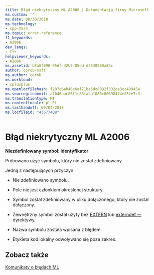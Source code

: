 ```yaml
---
title: Błąd niekrytyczny ML A2006 | Dokumentacja firmy Microsoft
ms.custom: ''
ms.date: 08/30/2018
ms.technology:
- cpp-masm
ms.topic: error-reference
f1_keywords:
- A2006
dev_langs:
- C++
helpviewer_keywords:
- A2006
ms.assetid: b8a8f096-95df-42b5-85ed-d2530560a84c
author: corob-msft
ms.author: corob
ms.workload:
- cplusplus
ms.openlocfilehash: f287c6ab46c6af71ba6dc0032f332ce3cc489454
ms.sourcegitcommit: a7046aac86f1c83faba1088c80698474e25fe7c3
ms.translationtype: MT
ms.contentlocale: pl-PL
ms.lasthandoff: 09/04/2018
ms.locfileid: "43677408"
---
```

# <a name="ml-nonfatal-error-a2006"></a>Błąd niekrytyczny ML A2006

**Niezdefiniowany symbol: identyfikator**

Próbowano użyć symbolu, który nie został zdefiniowany.

Jedną z następujących przyczyn:

- Nie zdefiniowano symbolu.

- Pole nie jest członkiem określonej struktury.

- Symbol został zdefiniowany w pliku dołączonego, który nie został dołączony.

- Zewnętrzny symbol został użyty bez [EXTERN](../../assembler/masm/extern-masm.md) lub [externdef —](../../assembler/masm/externdef.md) dyrektywy.

- Nazwa symbolu została wpisana z błędem.

- Etykieta kod lokalny odwoływano się poza zakres.

## <a name="see-also"></a>Zobacz także

[Komunikaty o błędach ML](../../assembler/masm/ml-error-messages.md)<br/>